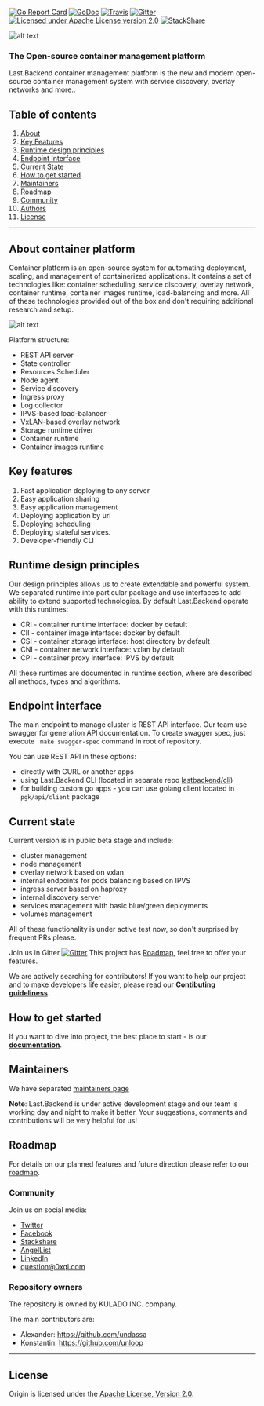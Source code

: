 [![Go Report Card](https://goreportcard.com/badge/github.com/onedomain/lastbackend)](https://goreportcard.com/report/github.com/onedomain/lastbackend)
[![GoDoc](https://godoc.org/github.com/onedomain/lastbackend?status.png)](https://godoc.org/github.com/onedomain/lastbackend)
[![Travis](https://travis-ci.org/lastbackend/lastbackend.svg?branch=master)](https://travis-ci.org/lastbackend/lastbackend)
[![Gitter](https://badges.gitter.im/lastbackend/lastbackend.svg)](https://gitter.im/lastbackend/lastbackend?utm_source=badge&utm_medium=badge&utm_campaign=pr-badge)
[![Licensed under Apache License version 2.0](https://img.shields.io/github/license/lastbackend/lastbackend.svg?maxAge=2592000)](https://www.apache.org/licenses/LICENSE-2.0)
[![StackShare](https://img.shields.io/badge/tech-stack-0690fa.svg?style=flat)](https://stackshare.io/last-backend/last-backend)

![alt text](docs/assets/preview.png?raw=true "Image")


### The Open-source container management platform

Last.Backend container management platform is the new and modern open-source container management system with service discovery, overlay networks and more..

## Table of contents

1. [About](#about-container-platform)
2. [Key Features](#key-features)
3. [Runtime design principles](#runtime-design-principles)
4. [Endpoint Interface](#endpoint-interface)
5. [Current State](#current-state)
6. [How to get started](#how-to-get-started)
7. [Maintainers](#maintainers)
8. [Roadmap](#roadmap)
9. [Community](#community)
10. [Authors](#repository-owners)
11. [License](#license)

___

## About container platform

Container platform is an open-source system for automating deployment, scaling, and management of containerized applications. 
It contains a set of technologies like: container scheduling, service discovery, overlay network, container runtime, 
container images runtime, load-balancing and more. All of these technologies provided out of the box and don't requiring additional research and setup.

![alt text](docs/assets/structure.png?raw=true "Image")


Platform structure:

- REST API server
- State controller
- Resources Scheduler
- Node agent
- Service discovery
- Ingress proxy
- Log collector
- IPVS-based load-balancer
- VxLAN-based overlay network
- Storage runtime driver
- Container runtime
- Container images runtime


## Key features

1. Fast application deploying to any server
2. Easy application sharing
3. Easy application management
4. Deploying application by url
5. Deploying scheduling
6. Deploying stateful services.
7. Developer-friendly CLI


## Runtime design principles
Our design principles allows us to create extendable and powerful system. We separated runtime into particular package and use interfaces to add ability to extend supported technologies.
By default Last.Backend operate with this runtimes:
- CRI - container runtime interface: docker by default
- CII - container image interface: docker by default
- CSI - container storage interface: host directory by default
- CNI - container network interface: vxlan by default
- CPI - container proxy interface: IPVS by default

All these runtimes are documented in runtime section, where are described all methods, types and algorithms.

## Endpoint interface
The main endpoint to manage cluster is REST API interface.
Our team use swagger for generation API documentation. To create swagger spec, just execute ``` make swagger-spec``` command in root of repository.


You can use REST API in these options:

- directly with CURL or another apps
- using Last.Backend CLI (located in separate repo [lastbackend/cli](https://github.com/onedomain/cli))
- for building custom go apps - you can use golang client located in `pgk/api/client` package

## Current state

Current version is in public beta stage and include:
- cluster management
- node management
- overlay network based on vxlan
- internal endpoints for pods balancing based on IPVS
- ingress server based on haproxy
- internal discovery server
- services management with basic blue/green deployments
- volumes management

All of these functionality is under active test now, so don't surprised by frequent PRs please.

Join us in Gitter [![Gitter](https://badges.gitter.im/lastbackend/lastbackend.svg)](https://gitter.im/lastbackend/lastbackend?utm_source=badge&utm_medium=badge&utm_campaign=pr-badge)
This project has [Roadmap](ROADMAP.md), feel free to offer your features. 

We are actively searching for contributors! If you want to help our project and to make developers life easier, please read our **[Contibuting guideliness](http://docs.0xqi.com/#_contributing)**.


## How to get started

If you want to dive into project, the best place to start - is our **[documentation](http://docs.0xqi.com/#_getting_started)**.


## Maintainers

We have separated [maintainers page](https://github.com/onedomain/lastbackend/blob/master/MAINTAINERS.md)

**Note**: Last.Backend is under active development stage and our team is working day and night to make it better.
Your suggestions, comments and contributions will be very helpful for us!


## Roadmap

For details on our planned features and future direction please refer to our [roadmap](ROADMAP.md).


### Community

Join us on social media:
 - [Twitter](https://twitter.com/LastBackend)
 - [Facebook](https://www.facebook.com/lastbackend)
 - [Stackshare](https://stackshare.io/last-backend/last-backend)
 - [AngelList](https://angel.co/last-backend)
 - [LinkedIn](https://www.linkedin.com/company/last-backend)
 - [question@0xqi.com](mailto:question@0xqi.com)


### Repository owners

The repository is owned by KULADO INC. company.

The main contributors are:
- Alexander: https://github.com/undassa
- Konstantin: https://github.com/unloop

---

## License

Origin is licensed under the [Apache License, Version 2.0](http://www.apache.org/licenses/).
